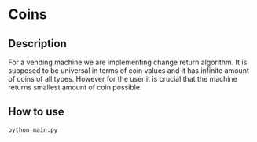 # Coins

## Description

For a vending machine we are implementing change return algorithm. It is supposed to be universal in terms of coin values and it has infinite amount of coins of all types. However for the user it is crucial that the machine returns smallest amount of coin possible.

## How to use

```bash
python main.py
```
